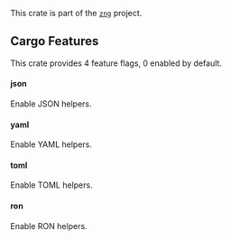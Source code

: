 <!--do doc --readme header-->
This crate is part of the [`zng`](https://github.com/zng-ui/zng?tab=readme-ov-file#crates) project.


<!--do doc --readme features-->
## Cargo Features


This crate provides 4 feature flags, 0 enabled by default.

#### json
Enable JSON helpers.


#### yaml
Enable YAML helpers.


#### toml
Enable TOML helpers.


#### ron
Enable RON helpers.


<!--do doc --readme #SECTION-END-->


